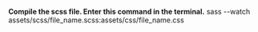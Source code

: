 **Compile the scss file. Enter this command in the terminal.**
sass --watch assets/scss/file_name.scss:assets/css/file_name.css